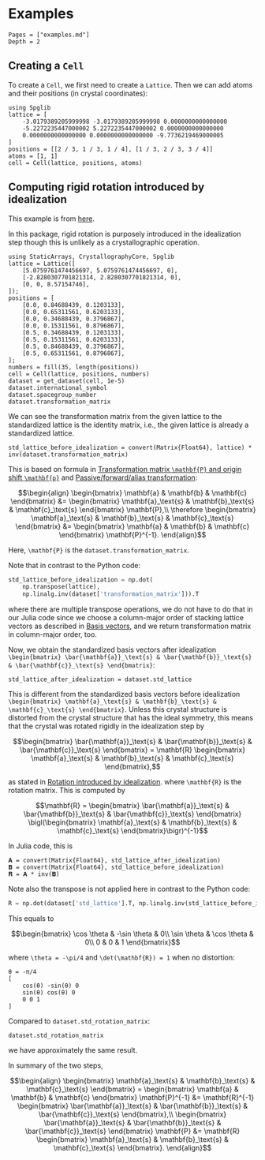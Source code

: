 # Examples

```@contents
Pages = ["examples.md"]
Depth = 2
```

## Creating a `Cell`

To create a `Cell`, we first need to create a `Lattice`.
Then we can add atoms and their positions (in crystal coordinates):

```@repl cell
using Spglib
lattice = [
    -3.0179389205999998 -3.0179389205999998 0.0000000000000000
    -5.2272235447000002 5.2272235447000002 0.0000000000000000
    0.0000000000000000 0.0000000000000000 -9.7736219469000005
]
positions = [[2 / 3, 1 / 3, 1 / 4], [1 / 3, 2 / 3, 3 / 4]]
atoms = [1, 1]
cell = Cell(lattice, positions, atoms)
```

## Computing rigid rotation introduced by idealization

This example is from
[here](https://spglib.readthedocs.io/en/latest/definition.html#computing-rigid-rotation-introduced-by-idealization).

In this package, rigid rotation is purposely introduced in the idealization step though this
is unlikely as a crystallographic operation.

```@repl std
using StaticArrays, CrystallographyCore, Spglib
lattice = Lattice([
    [5.0759761474456697, 5.0759761474456697, 0],
    [-2.8280307701821314, 2.8280307701821314, 0],
    [0, 0, 8.57154746],
]);
positions = [
    [0.0, 0.84688439, 0.1203133],
    [0.0, 0.65311561, 0.6203133],
    [0.0, 0.34688439, 0.3796867],
    [0.0, 0.15311561, 0.8796867],
    [0.5, 0.34688439, 0.1203133],
    [0.5, 0.15311561, 0.6203133],
    [0.5, 0.84688439, 0.3796867],
    [0.5, 0.65311561, 0.8796867],
];
numbers = fill(35, length(positions))
cell = Cell(lattice, positions, numbers)
dataset = get_dataset(cell, 1e-5)
dataset.international_symbol
dataset.spacegroup_number
dataset.transformation_matrix
```

We can see the transformation matrix from the given lattice to the standardized lattice
is the identity matrix, i.e., the given lattice is already a standardized lattice.

```@repl std
std_lattice_before_idealization = convert(Matrix{Float64}, lattice) * inv(dataset.transformation_matrix)
```

This is based on formula in
[Transformation matrix `\mathbf{P}` and origin shift `\mathbf{p}`](@ref)
and [Passive/forward/alias transformation](@ref):

```math
\begin{align}
    \begin{bmatrix} \mathbf{a} & \mathbf{b} & \mathbf{c} \end{bmatrix} &=
    \begin{bmatrix} \mathbf{a}_\text{s} & \mathbf{b}_\text{s} & \mathbf{c}_\text{s} \end{bmatrix}
    \mathbf{P},\\
    \therefore \begin{bmatrix} \mathbf{a}_\text{s} & \mathbf{b}_\text{s} & \mathbf{c}_\text{s} \end{bmatrix} &=
    \begin{bmatrix} \mathbf{a} & \mathbf{b} & \mathbf{c} \end{bmatrix} \mathbf{P}^{-1}.
\end{align}
```

Here, `\mathbf{P}` is the `dataset.transformation_matrix`.

Note that in contrast to the Python code:

```python
std_lattice_before_idealization = np.dot(
    np.transpose(lattice),
    np.linalg.inv(dataset['transformation_matrix'])).T
```

where there are multiple transpose operations, we do not have to do that in our Julia
code since we choose a column-major order of stacking lattice vectors as described in
[Basis vectors](@ref), and we return transformation matrix in column-major order, too.

Now, we obtain the standardized basis vectors after idealization
`\begin{bmatrix} \bar{\mathbf{a}}_\text{s} & \bar{\mathbf{b}}_\text{s} & \bar{\mathbf{c}}_\text{s} \end{bmatrix}`:

```@repl std
std_lattice_after_idealization = dataset.std_lattice
```

This is different from the standardized basis vectors before idealization
`\begin{bmatrix} \mathbf{a}_\text{s} & \mathbf{b}_\text{s} & \mathbf{c}_\text{s} \end{bmatrix}`.
Unless this crystal structure is distorted from the crystal structure that has the ideal
symmetry, this means that the crystal was rotated rigidly in the idealization step by

```math
\begin{bmatrix} \bar{\mathbf{a}}_\text{s} & \bar{\mathbf{b}}_\text{s} & \bar{\mathbf{c}}_\text{s} \end{bmatrix} =
\mathbf{R} \begin{bmatrix} \mathbf{a}_\text{s} & \mathbf{b}_\text{s} & \mathbf{c}_\text{s} \end{bmatrix},
```

as stated in [Rotation introduced by idealization](@ref).
where `\mathbf{R}` is the rotation matrix. This is computed by

```math
\mathbf{R} =
\begin{bmatrix} \bar{\mathbf{a}}_\text{s} & \bar{\mathbf{b}}_\text{s} & \bar{\mathbf{c}}_\text{s} \end{bmatrix}
\bigl(\begin{bmatrix} \mathbf{a}_\text{s} & \mathbf{b}_\text{s} & \mathbf{c}_\text{s} \end{bmatrix}\bigr)^{-1}
```

In Julia code, this is

```@repl std
𝐀 = convert(Matrix{Float64}, std_lattice_after_idealization)
𝐁 = convert(Matrix{Float64}, std_lattice_before_idealization)
𝐑 = 𝐀 * inv(𝐁)
```

Note also the transpose is not applied here in contrast to the Python code:

```python
R = np.dot(dataset['std_lattice'].T, np.linalg.inv(std_lattice_before_idealization.T))
```

This equals to

```math
\begin{bmatrix}
    \cos \theta & -\sin \theta & 0\\
    \sin \theta & \cos \theta & 0\\
    0 & 0 & 1
\end{bmatrix}
```

where `\theta = -\pi/4` and `\det(\mathbf{R}) = 1` when no distortion:

```@repl std
θ = -π/4
[
    cos(θ) -sin(θ) 0
    sin(θ) cos(θ) 0
    0 0 1
]
```

Compared to `dataset.std_rotation_matrix`:

```@repl std
dataset.std_rotation_matrix
```

we have approximately the same result.

In summary of the two steps,

```math
\begin{align}
    \begin{bmatrix} \mathbf{a}_\text{s} & \mathbf{b}_\text{s} & \mathbf{c}_\text{s} \end{bmatrix} =
    \begin{bmatrix} \mathbf{a} & \mathbf{b} & \mathbf{c} \end{bmatrix} \mathbf{P}^{-1} &=
    \mathbf{R}^{-1}
    \begin{bmatrix} \bar{\mathbf{a}}_\text{s} & \bar{\mathbf{b}}_\text{s} & \bar{\mathbf{c}}_\text{s} \end{bmatrix},\\
    \begin{bmatrix} \bar{\mathbf{a}}_\text{s} & \bar{\mathbf{b}}_\text{s} & \bar{\mathbf{c}}_\text{s} \end{bmatrix}
    \mathbf{P} &=
    \mathbf{R} \begin{bmatrix} \mathbf{a}_\text{s} & \mathbf{b}_\text{s} & \mathbf{c}_\text{s} \end{bmatrix}.
\end{align}
```
